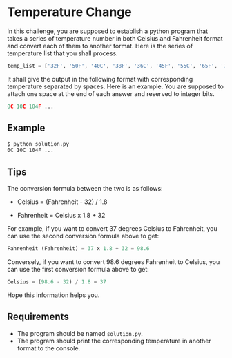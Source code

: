 # Temperature Change

In this challenge, you are supposed to establish a python program that takes a series of temperature number in both Celsius and Fahrenheit format and convert each of them to another format. Here is the series of temperature list that you shall process.

```python
temp_list = ['32F', '50F', '40C', '38F', '36C', '45F', '55C', '65F', '75C', '85F']
```

It shall give the output in the following format with corresponding temperature separated by spaces. Here is an example. You are supposed to attach one space at the end of each answer and reserved to integer bits.

```python
0C 10C 104F ...
```

## Example

```bash
$ python solution.py
0C 10C 104F ...
```

## Tips

The conversion formula between the two is as follows:

- Celsius = (Fahrenheit - 32) / 1.8

- Fahrenheit = Celsius x 1.8 + 32

For example, if you want to convert 37 degrees Celsius to Fahrenheit, you can use the second conversion formula above to get:

```python
Fahrenheit (Fahrenheit) = 37 x 1.8 + 32 = 98.6
```

Conversely, if you want to convert 98.6 degrees Fahrenheit to Celsius, you can use the first conversion formula above to get:

```python
Celsius = (98.6 - 32) / 1.8 = 37
```

Hope this information helps you.

## Requirements

- The program should be named `solution.py`.
- The program should print the corresponding temperature in another format to the console.
